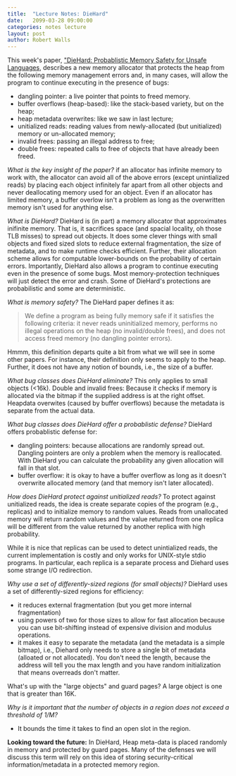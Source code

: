 ```yaml
---
title:  "Lecture Notes: DieHard"
date:   2099-03-28 09:00:00
categories: notes lecture
layout: post
author: Robert Walls
---
```


This week's paper, ["DieHard: Probablistic Memory Safety for Unsafe
Languages][diehard],  describes a new memory allocator that protects the heap
from the following  memory management errors and, in many cases, will allow the
program to continue executing in the presence of bugs:
 - dangling pointer: a live pointer that points to freed memory.
 - buffer overflows (heap-based): like the stack-based variety, but on the
   heap;
 - heap metadata overwrites: like we saw in last lecture;
 - unitialized reads: reading values from newly-allocated (but unitialized)
   memory or un-allocated memory; 
 - invalid frees: passing an illegal address to free;
 - double frees: repeated calls to free of objects that have already been
   freed.  


[diehard]:/papers/diehard.pdf


*What is the key insight of the paper?* if an allocator has infinite memory to
work with, the allocator can avoid all of the above errors (except unintialized
reads) by placing each object infinitely far apart from all other objects and
never deallocating memory used for an object. Even if an allocator has limited
memory, a buffer overlow isn't a problem as long as the overwritten memory
isn't used for anything else. 


*What is DieHard?* DieHard is (in part) a memory allocator that approximates
inifinite memory. That is, it sacrifices space (and spacial locality, oh those
TLB misses) to spread out objects. It does some clever things with small
objects and fixed sized slots to reduce external fragmentation, the size of
metadata, and to make runtime checks efficient.  Further, their  allocation
scheme allows for computable lower-bounds on the probability of certain errors.
Importantly, DieHard also allows a program to continue executing even in the
presence of some bugs. Most memory-protection techniques will just detect the
error and crash. Some of DieHard's protections are probabilistic and some are
deterministic.

*What is memory safety?*  The DieHard paper defines it as:

> We define a program as being fully memory safe if it satisfies the following
> criteria: it never reads uninitialized memory, performs no illegal operations
> on the heap (no invalid/double frees), and does not access freed memory (no
> dangling pointer errors).

Hmmm, this definition departs quite a bit from what we will see in some other
papers. For instance, their definition only seems to apply to the heap.
Further, it does not have any notion of bounds, i.e., the size of a buffer.


*What bug classes does DieHard eliminate?* This only applies to small objects
(<16k). Double and invalid frees: Because it checks if memory is allocated via
the bitmap if the supplied address is at the right offset. Heapdata overwites
(caused by buffer overflows) because the metadata is separate from the actual
data.

*What bug classes does DieHard offer a probablistic defense?* DieHard offers
probablistic defense for:
 - dangling pointers: because allocations are randomly spread out. Dangling
   pointers are only a problem when the memory is reallocated. With DieHard
you can calculate the probability any given allocation will fall in that slot.  
 - buffer overflow: it is okay to have a buffer overflow as long as it doesn't
   overwrite allocated memory (and that memory isn't later allocated).  


*How does DieHard protect against unitialized reads?* To protect against
unitialized reads, the idea is create separate copies of the program (e.g.,
replicas) and to initialize memory to random values. Reads from  unallocated
memory will return random values and the value returned from one replica will
be  different from the value returned by another replica with high probability. 

While it is nice that replicas can be used to detect unintialized reads, the
current implementation is costly and only works for UNIX-style stdio programs.
In particular, each replica is a separate process and Diehard uses some strange
I/O redirection.  


*Why use a set of differently-sized regions (for small objects)?* DieHard uses
a set of differently-sized regions for efficiency:
 - it reduces external fragmentation (but you get more internal fragmentation)
 - using powers of two for those sizes to allow for fast allocation because you
   can use bit-shifting instead of expensive division and modulus operations. 
 - it makes it easy to separate the metadata (and the metadata is a simple
   bitmap), i.e., Diehard only needs to store a single bit of metadata
(alloated or not allocated). You don't need the length, because the address
will tell you the max length and you have random initialization that means
overreads don't matter. 


What's up with the "large objects" and guard pages? A large object is one that
is greater than 16K.


*Why is it important that the number of objects in a region does not exceed a
threshold of 1/M?* 
 - It bounds the time it takes to find an open slot in the region.


**Looking toward the future:** In DieHard, Heap meta-data is placed randomly in
memory and protected by guard pages. Many of the defenses we will discuss this
term will rely on  this idea of storing security-critical information/metadata
in a protected memory region.

